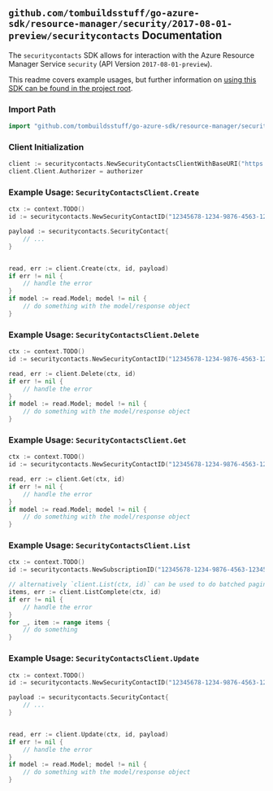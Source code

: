 
## `github.com/tombuildsstuff/go-azure-sdk/resource-manager/security/2017-08-01-preview/securitycontacts` Documentation

The `securitycontacts` SDK allows for interaction with the Azure Resource Manager Service `security` (API Version `2017-08-01-preview`).

This readme covers example usages, but further information on [using this SDK can be found in the project root](https://github.com/tombuildsstuff/go-azure-sdk/tree/main/docs).

### Import Path

```go
import "github.com/tombuildsstuff/go-azure-sdk/resource-manager/security/2017-08-01-preview/securitycontacts"
```


### Client Initialization

```go
client := securitycontacts.NewSecurityContactsClientWithBaseURI("https://management.azure.com")
client.Client.Authorizer = authorizer
```


### Example Usage: `SecurityContactsClient.Create`

```go
ctx := context.TODO()
id := securitycontacts.NewSecurityContactID("12345678-1234-9876-4563-123456789012", "securityContactValue")

payload := securitycontacts.SecurityContact{
	// ...
}


read, err := client.Create(ctx, id, payload)
if err != nil {
	// handle the error
}
if model := read.Model; model != nil {
	// do something with the model/response object
}
```


### Example Usage: `SecurityContactsClient.Delete`

```go
ctx := context.TODO()
id := securitycontacts.NewSecurityContactID("12345678-1234-9876-4563-123456789012", "securityContactValue")

read, err := client.Delete(ctx, id)
if err != nil {
	// handle the error
}
if model := read.Model; model != nil {
	// do something with the model/response object
}
```


### Example Usage: `SecurityContactsClient.Get`

```go
ctx := context.TODO()
id := securitycontacts.NewSecurityContactID("12345678-1234-9876-4563-123456789012", "securityContactValue")

read, err := client.Get(ctx, id)
if err != nil {
	// handle the error
}
if model := read.Model; model != nil {
	// do something with the model/response object
}
```


### Example Usage: `SecurityContactsClient.List`

```go
ctx := context.TODO()
id := securitycontacts.NewSubscriptionID("12345678-1234-9876-4563-123456789012")

// alternatively `client.List(ctx, id)` can be used to do batched pagination
items, err := client.ListComplete(ctx, id)
if err != nil {
	// handle the error
}
for _, item := range items {
	// do something
}
```


### Example Usage: `SecurityContactsClient.Update`

```go
ctx := context.TODO()
id := securitycontacts.NewSecurityContactID("12345678-1234-9876-4563-123456789012", "securityContactValue")

payload := securitycontacts.SecurityContact{
	// ...
}


read, err := client.Update(ctx, id, payload)
if err != nil {
	// handle the error
}
if model := read.Model; model != nil {
	// do something with the model/response object
}
```

